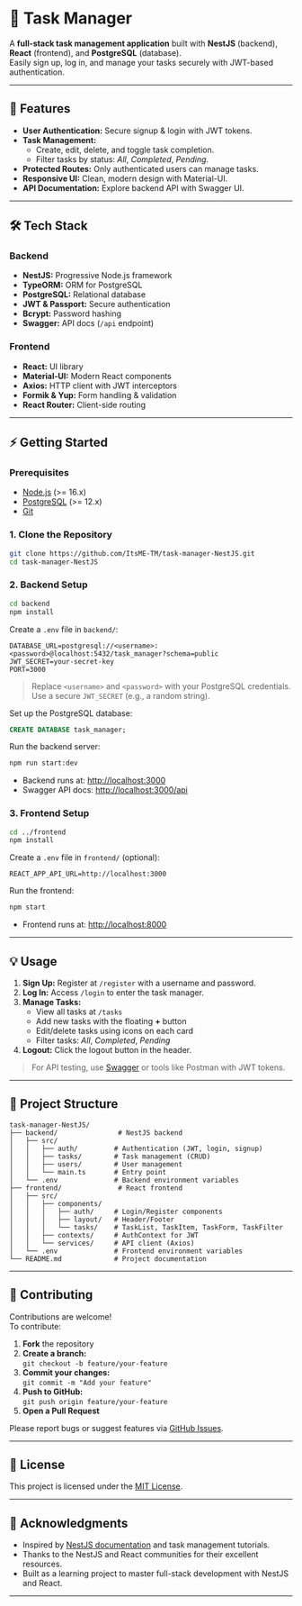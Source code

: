 # 📝 Task Manager

A **full-stack task management application** built with **NestJS** (backend), **React** (frontend), and **PostgreSQL** (database).  
Easily sign up, log in, and manage your tasks securely with JWT-based authentication.

---

## 🚀 Features

- **User Authentication:** Secure signup & login with JWT tokens.
- **Task Management:**  
    - Create, edit, delete, and toggle task completion.
    - Filter tasks by status: _All_, _Completed_, _Pending_.
- **Protected Routes:** Only authenticated users can manage tasks.
- **Responsive UI:** Clean, modern design with Material-UI.
- **API Documentation:** Explore backend API with Swagger UI.

---

## 🛠️ Tech Stack

### Backend

- **NestJS:** Progressive Node.js framework
- **TypeORM:** ORM for PostgreSQL
- **PostgreSQL:** Relational database
- **JWT & Passport:** Secure authentication
- **Bcrypt:** Password hashing
- **Swagger:** API docs (`/api` endpoint)

### Frontend

- **React:** UI library
- **Material-UI:** Modern React components
- **Axios:** HTTP client with JWT interceptors
- **Formik & Yup:** Form handling & validation
- **React Router:** Client-side routing

---

## ⚡ Getting Started

### Prerequisites

- [Node.js](https://nodejs.org/) (>= 16.x)
- [PostgreSQL](https://www.postgresql.org/) (>= 12.x)
- [Git](https://git-scm.com/)

### 1. Clone the Repository

```bash
git clone https://github.com/ItsME-TM/task-manager-NestJS.git
cd task-manager-NestJS
```

### 2. Backend Setup

```bash
cd backend
npm install
```

Create a `.env` file in `backend/`:

```env
DATABASE_URL=postgresql://<username>:<password>@localhost:5432/task_manager?schema=public
JWT_SECRET=your-secret-key
PORT=3000
```
> Replace `<username>` and `<password>` with your PostgreSQL credentials.  
> Use a secure `JWT_SECRET` (e.g., a random string).

Set up the PostgreSQL database:

```sql
CREATE DATABASE task_manager;
```

Run the backend server:

```bash
npm run start:dev
```

- Backend runs at: [http://localhost:3000](http://localhost:3000)
- Swagger API docs: [http://localhost:3000/api](http://localhost:3000/api)

### 3. Frontend Setup

```bash
cd ../frontend
npm install
```

Create a `.env` file in `frontend/` (optional):

```env
REACT_APP_API_URL=http://localhost:3000
```

Run the frontend:

```bash
npm start
```

- Frontend runs at: [http://localhost:8000](http://localhost:8000)

---

## 💡 Usage

1. **Sign Up:** Register at `/register` with a username and password.
2. **Log In:** Access `/login` to enter the task manager.
3. **Manage Tasks:**
     - View all tasks at `/tasks`
     - Add new tasks with the floating **+** button
     - Edit/delete tasks using icons on each card
     - Filter tasks: _All_, _Completed_, _Pending_
4. **Logout:** Click the logout button in the header.

> For API testing, use [Swagger](http://localhost:3000/api) or tools like Postman with JWT tokens.

---

## 📁 Project Structure

```
task-manager-NestJS/
├── backend/               # NestJS backend
│   ├── src/
│   │   ├── auth/         # Authentication (JWT, login, signup)
│   │   ├── tasks/        # Task management (CRUD)
│   │   ├── users/        # User management
│   │   └── main.ts       # Entry point
│   └── .env              # Backend environment variables
├── frontend/              # React frontend
│   ├── src/
│   │   ├── components/
│   │   │   ├── auth/     # Login/Register components
│   │   │   ├── layout/   # Header/Footer
│   │   │   └── tasks/    # TaskList, TaskItem, TaskForm, TaskFilter
│   │   ├── contexts/     # AuthContext for JWT
│   │   └── services/     # API client (Axios)
│   └── .env              # Frontend environment variables
└── README.md             # Project documentation
```

---

## 🤝 Contributing

Contributions are welcome!  
To contribute:

1. **Fork** the repository
2. **Create a branch:**  
     `git checkout -b feature/your-feature`
3. **Commit your changes:**  
     `git commit -m "Add your feature"`
4. **Push to GitHub:**  
     `git push origin feature/your-feature`
5. **Open a Pull Request**

Please report bugs or suggest features via [GitHub Issues](https://github.com/ItsME-TM/task-manager-NestJS/issues).

---

## 📜 License

This project is licensed under the [MIT License](LICENSE).

---

## 🙏 Acknowledgments

- Inspired by [NestJS documentation](https://docs.nestjs.com/) and task management tutorials.
- Thanks to the NestJS and React communities for their excellent resources.
- Built as a learning project to master full-stack development with NestJS and React.

---

